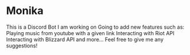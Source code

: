 # Monika
This is a Discord Bot I am working on
Going to add new features such as:
Playing music from youtube with a given link 
Interacting with Riot API
Interacting with Blizzard API
and more...
Feel free to give me any suggestions!
